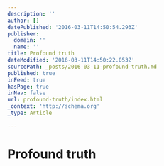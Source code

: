 ```yaml
---
description: ''
author: []
datePublished: '2016-03-11T14:50:54.293Z'
publisher:
  domain: ''
  name: ''
title: Profound truth
dateModified: '2016-03-11T14:50:22.053Z'
sourcePath: _posts/2016-03-11-profound-truth.md
published: true
inFeed: true
hasPage: true
inNav: false
url: profound-truth/index.html
_context: 'http://schema.org'
_type: Article

---
```

# Profound truth